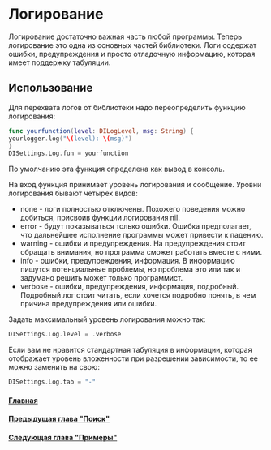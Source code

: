 # Логирование
Логирование достаточно важная часть любой программы. Теперь логирование это одна из основных частей библиотеки. Логи содержат ошибки, предупреждения и просто отладочную информацию, которая имеет поддержку табуляции.

## Использование
Для перехвата логов от библиотеки надо переопределить функцию логирования:
```Swift
func yourfunction(level: DILogLevel, msg: String) {
yourlogger.log("\(level): \(msg)")
}
DISettings.Log.fun = yourfunction
```
По умолчанию эта функция определена как вывод в консоль.

На вход функция принимает уровень логирования и сообщение. Уровни логирования бывают четырех видов:
* none - логи полностью отключены. Похожего поведения можно добиться, присвоив функции логирования nil.
* error - будут показываться только ошибки. Ошибка предполагает, что дальнейшее исполнение программы может привести к падению.
* warning - ошибки и предупреждения. На предупреждения стоит обращать внимания, но программа сможет работать вместе с ними.
* info - ошибки, предупреждения, информация. В информацию пишутся потенциальные проблемы, но проблема это или так и задумано решить может только программист.
* verbose - ошибки, предупреждения, информация, подробный. Подробный лог стоит читать, если хочется подробно понять, в чем причина предупреждения или ошибки.

Задать максимальный уровень логирования можно так:
```Swift
DISettings.Log.level = .verbose
```

Если вам не нравится стандартная табуляция в информации, которая отображает уровень вложенности при разрешении зависимости, то ее можно заменить на свою:
```Swift
DISettings.Log.tab = "-"
```

#### [Главная](main.md)
#### [Предыдущая глава "Поиск"](scan.md#Поиск)
#### [Следующая глава "Примеры"](sample.md#Примеры)


